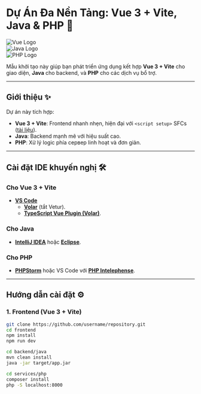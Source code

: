 # Dự Án Đa Nền Tảng: Vue 3 + Vite, Java & PHP 🚀

![Vue Logo](https://vuejs.org/images/logo.png)  
![Java Logo](https://www.java.com//en/img/java-logo-vert-blk.png)  
![PHP Logo](https://www.php.net/images/logos/new-php-logo.svg)  

Mẫu khởi tạo này giúp bạn phát triển ứng dụng kết hợp **Vue 3 + Vite** cho giao diện, **Java** cho backend, và **PHP** cho các dịch vụ bổ trợ.

---

## Giới thiệu ✨  
Dự án này tích hợp:  
- **Vue 3 + Vite**: Frontend nhanh nhẹn, hiện đại với `<script setup>` SFCs ([tài liệu](https://v3.vuejs.org/api/sfc-script-setup.html#sfc-script-setup)).  
- **Java**: Backend mạnh mẽ với hiệu suất cao.  
- **PHP**: Xử lý logic phía сервер linh hoạt và đơn giản.  

---

## Cài đặt IDE khuyến nghị 🛠️  

### Cho Vue 3 + Vite  
- **[VS Code](https://code.visualstudio.com/)**  
  + **[Volar](https://marketplace.visualstudio.com/items?itemName=Vue.volar)** (tắt Vetur).  
  + **[TypeScript Vue Plugin (Volar)](https://marketplace.visualstudio.com/items?itemName=Vue.vscode-typescript-vue-plugin)**.  

### Cho Java  
- **[IntelliJ IDEA](https://www.jetbrains.com/idea/)** hoặc **[Eclipse](https://www.eclipse.org/)**.  

### Cho PHP  
- **[PHPStorm](https://www.jetbrains.com/phpstorm/)** hoặc VS Code với **[PHP Intelephense](https://marketplace.visualstudio.com/items?itemName=bmewburn.vscode-intelephense-client)**.  

---

## Hướng dẫn cài đặt ⚙️  

### 1. Frontend (Vue 3 + Vite)  
```bash  
git clone https://github.com/username/repository.git  
cd frontend  
npm install  
npm run dev

cd backend/java  
mvn clean install  
java -jar target/app.jar

cd services/php  
composer install  
php -S localhost:8000  
